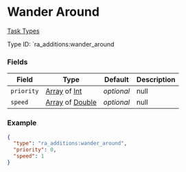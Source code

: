 # Wander Around
[Task Types](../task_types.md)

Type ID: `ra_additions:wander_around
### Fields
 | Field | Type | Default | Description | 
|---|---|---|---|
 | `priority` | [Array](../data_types/array.md) of [Int](../data_types/int.md) | _optional_ | null | 
 | `speed` | [Array](../data_types/array.md) of [Double](../data_types/double.md) | _optional_ | null | 

### Example
```json
{
  "type": "ra_additions:wander_around",
  "priority": 0,
  "speed": 1
}
```

